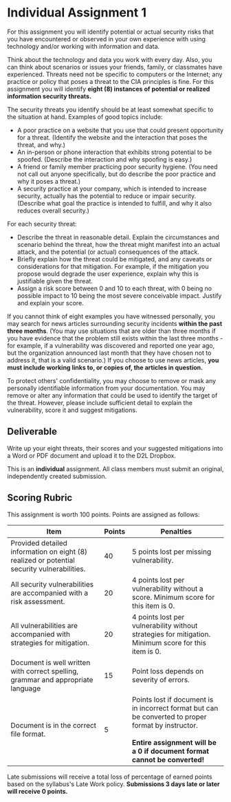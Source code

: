 # Individual Assignment 1

For this assignment you will identify potential or actual security risks that you have encountered or observed in your own experience with using technology and/or working with information and data.

Think about the technology and data you work with every day. Also, you can think about scenarios or issues your friends, family, or classmates have experienced. Threats need not be specific to computers or the Internet; any practice or policy that poses a threat to the CIA principles is fine. For this assignment you will identify **eight (8) instances of potential or realized information security threats.**

The security threats you identify should be at least somewhat specific to the situation at hand. Examples of good topics include:

* A poor practice on a website that you use that could present opportunity for a threat. (Identify the website and the interaction that poses the threat, and why.)
* An in-person or phone interaction that exhibits strong potential to be spoofed. (Describe the interaction and why spoofing is easy.)
* A friend or family member practicing poor security hygiene. (You need not call out anyone specifically, but do describe the poor practice and why it poses a threat.)
* A security practice at your company, which is intended to increase security, actually has the potential to reduce or impair security. (Describe what goal the practice is intended to fulfill, and why it also reduces overall security.)

For each security threat:

* Describe the threat in reasonable detail. Explain the circumstances and scenario behind the threat, how the threat might manifest into an actual attack, and the potential (or actual) consequences of the attack.
* Briefly explain how the threat could be mitigated, and any caveats or considerations for that mitigation. For example, if the mitigation you propose would degrade the user experience, explain why this is justifiable given the threat.
* Assign a risk score between 0 and 10 to each threat, with 0 being no possible impact to 10 being the most severe conceivable impact. Justify and explain your score.

If you cannot think of eight examples you have witnessed personally, you may search for news articles surrounding security incidents **within the past three months**. (You may use situations that are older than three months if you have evidence that the problem still exists within the last three months - for example, if a vulnerability was discovered and reported one year ago, but the organization announced last month that they have chosen not to address it, that is a valid scenario.) If you choose to use news articles, **you must include working links to, or copies of, the articles in question.**

To protect others' confidentiality, you may choose to remove or mask any personally identifiable information from your documentation. You may remove or alter any information that could be used to identify the target of the threat. However, please include sufficient detail to explain the vulnerability, score it and suggest mitigations.

## Deliverable

Write up your eight threats, their scores and your suggested mitigations into a Word or PDF document and upload it to the D2L Dropbox. 

This is an **individual** assignment. All class members must submit an original, independently created submission.

## Scoring Rubric

This assignment is worth 100 points. Points are assigned as follows:

| Item | Points | Penalties |
|-|-|-|
| Provided detailed information on eight (8) realized or potential security vulnerabilities. | 40 | 5 points lost per missing vulnerability. |
| All security vulnerabilities are accompanied with a risk assessment. | 20 | 4 points lost per vulnerability without a score. Minimum score for this item is 0. |
| All vulnerabilities are accompanied with strategies for mitigation. | 20 | 4 points lost per vulnerability without strategies for mitigation. Minimum score for this item is 0. |
| Document is well written with correct spelling, grammar and appropriate language | 15 | Point loss depends on severity of errors. |
| Document is in the correct file format. | 5 | Points lost if document is in incorrect format but can be converted to proper format by instructor.<br/><br/>**Entire assignment will be a 0 if document format cannot be converted!**

Late submissions will receive a total loss of percentage of earned points based on the syllabus's Late Work policy. **Submissions 3 days late or later will receive 0 points.**
